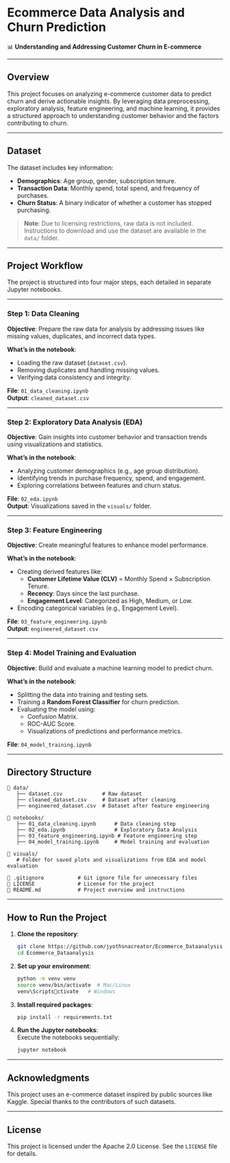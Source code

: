 
# Ecommerce Data Analysis and Churn Prediction  
📊 **Understanding and Addressing Customer Churn in E-commerce**

---

## **Overview**  
This project focuses on analyzing e-commerce customer data to predict churn and derive actionable insights. By leveraging data preprocessing, exploratory analysis, feature engineering, and machine learning, it provides a structured approach to understanding customer behavior and the factors contributing to churn.

---

## **Dataset**  
The dataset includes key information:  
- **Demographics**: Age group, gender, subscription tenure.  
- **Transaction Data**: Monthly spend, total spend, and frequency of purchases.  
- **Churn Status**: A binary indicator of whether a customer has stopped purchasing.  

> **Note**: Due to licensing restrictions, raw data is not included. Instructions to download and use the dataset are available in the `data/` folder.

---

## **Project Workflow**  
The project is structured into four major steps, each detailed in separate Jupyter notebooks.

---

### **Step 1: Data Cleaning**  
**Objective**: Prepare the raw data for analysis by addressing issues like missing values, duplicates, and incorrect data types.  

**What’s in the notebook**:  
- Loading the raw dataset (`dataset.csv`).  
- Removing duplicates and handling missing values.  
- Verifying data consistency and integrity.  

**File**: `01_data_cleaning.ipynb`  
**Output**: `cleaned_dataset.csv`

---

### **Step 2: Exploratory Data Analysis (EDA)**  
**Objective**: Gain insights into customer behavior and transaction trends using visualizations and statistics.  

**What’s in the notebook**:  
- Analyzing customer demographics (e.g., age group distribution).  
- Identifying trends in purchase frequency, spend, and engagement.  
- Exploring correlations between features and churn status.  

**File**: `02_eda.ipynb`  
**Output**: Visualizations saved in the `visuals/` folder.

---

### **Step 3: Feature Engineering**  
**Objective**: Create meaningful features to enhance model performance.  

**What’s in the notebook**:  
- Creating derived features like:  
  - **Customer Lifetime Value (CLV)** = Monthly Spend × Subscription Tenure.  
  - **Recency**: Days since the last purchase.  
  - **Engagement Level**: Categorized as High, Medium, or Low.  
- Encoding categorical variables (e.g., Engagement Level).  

**File**: `03_feature_engineering.ipynb`  
**Output**: `engineered_dataset.csv`

---

### **Step 4: Model Training and Evaluation**  
**Objective**: Build and evaluate a machine learning model to predict churn.  

**What’s in the notebook**:  
- Splitting the data into training and testing sets.  
- Training a **Random Forest Classifier** for churn prediction.  
- Evaluating the model using:  
  - Confusion Matrix.  
  - ROC-AUC Score.  
  - Visualizations of predictions and performance metrics.  

**File**: `04_model_training.ipynb`  

---

## **Directory Structure**  
```
📁 data/  
   ├── dataset.csv             # Raw dataset  
   ├── cleaned_dataset.csv     # Dataset after cleaning  
   ├── engineered_dataset.csv  # Dataset after feature engineering  

📁 notebooks/  
   ├── 01_data_cleaning.ipynb      # Data cleaning step  
   ├── 02_eda.ipynb                # Exploratory Data Analysis  
   ├── 03_feature_engineering.ipynb # Feature engineering step  
   ├── 04_model_training.ipynb     # Model training and evaluation  

📁 visuals/  
   # Folder for saved plots and visualizations from EDA and model evaluation  

📜 .gitignore           # Git ignore file for unnecessary files  
📜 LICENSE              # License for the project  
📜 README.md            # Project overview and instructions  
```

---

## **How to Run the Project**  
1. **Clone the repository**:  
   ```bash
   git clone https://github.com/jyothsnacreator/Ecommerce_Dataanalysis.git
   cd Ecommerce_Dataanalysis
   ```

2. **Set up your environment**:  
   ```bash
   python -m venv venv
   source venv/bin/activate  # Mac/Linux
   venv\Scriptsctivate   # Windows
   ```

3. **Install required packages**:  
   ```bash
   pip install -r requirements.txt
   ```

4. **Run the Jupyter notebooks**:  
   Execute the notebooks sequentially:
   ```bash
   jupyter notebook
   ```

---

## **Acknowledgments**  
This project uses an e-commerce dataset inspired by public sources like Kaggle. Special thanks to the contributors of such datasets.

---

## **License**  
This project is licensed under the Apache 2.0 License. See the `LICENSE` file for details.

